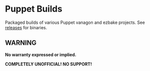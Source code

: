# Puppet Builds

Packaged builds of various Puppet vanagon and ezbake projects. See [releases](../../releases) for binaries.

## WARNING

**No warranty expressed or implied.**

**COMPLETELY UNOFFICIAL! NO SUPPORT!**
